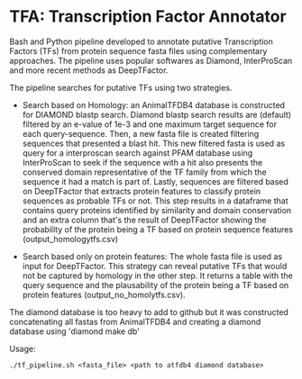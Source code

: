 # TFA: Transcription Factor Annotator #

Bash and Python pipeline developed to annotate putative Transcription Factors (TFs) from protein sequence fasta files using complementary approaches. The pipeline uses popular softwares as Diamond, InterProScan and more recent methods as DeepTFactor.

The pipeline searches for putative TFs using two strategies. 
+ Search based on Homology: an AnimalTFDB4 database is constructed for DIAMOND blastp search. Diamond blastp search results are (default) filtered by an e-value of 1e-3 and one maximum target sequence for each query-sequence. Then, a new fasta file is created filtering sequences that presented a blast hit. This new filtered fasta is used as query for a interproscan search against PFAM database using InterProScan to seek if the sequence with a hit also presents the conserved domain representative of the TF family from which the sequence it had a match is part of. Lastly, sequences are filtered based on DeepTFactor that extracts protein features to classify protein sequences as probable TFs or not. This step results in a 
dataframe that contains query proteins identified by similarity and domain conservation and an extra column that's the result of DeepTFactor showing the probability of the protein being a TF based on protein sequence features (output_homologytfs.csv)

+ Search based only on protein features: The whole fasta file is used as input for DeepTFactor. This strategy can reveal putative TFs that would not be captured by homology in the other step. It returns a table with the query sequence and the plausability of the protein being a TF based on protein features (output_no_homolytfs.csv).

  
The diamond database is too heavy to add to github but it was constructed concatenating all fastas from AnimalTFDB4 and creating a diamond database using 'diamond make db'

Usage:
```
./tf_pipeline.sh <fasta_file> <path to atfdb4 diamond database>
```

